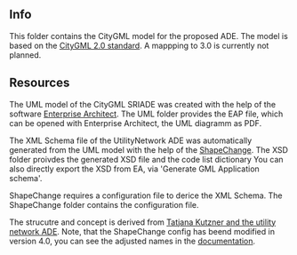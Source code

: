 ## Info

This folder contains the CityGML model for the proposed ADE. The model is based on the [CityGML 2.0 standard](https://www.opengeospatial.org/standards/citygml). A mappping to 3.0 is currently not planned.



## Resources 

The UML model of the CityGML SRIADE was created with the help of the software [Enterprise Architect](https://sparxsystems.com/products/ea/). The UML folder provides the EAP file, which can be opened with Enterprise Architect, the UML diagramm as PDF. 

The XML Schema file of the UtilityNetwork ADE was automatically generated from the UML model with the help of the [ShapeChange](https://shapechange.net/). The XSD folder proivdes the generated XSD file and the code list dictionary You can also directly export the XSD from EA, via 'Generate GML Application schema'. 


ShapeChange requires a configuration file to derice the XML Schema. The ShapeChange folder contains the configuration file. 

The strucutre and concept is derived from [Tatjana Kutzner and the utility network ADE](https://github.com/TatjanaKutzner/CityGML-UtilityNetwork-ADE). Note, that the ShapeChange config has beend modified in version 4.0, you can see the adjusted names in the [documentation](https://github.com/ShapeChange/ShapeChange/wiki/Migration-to-ShapeChange-v4.0.0). 










